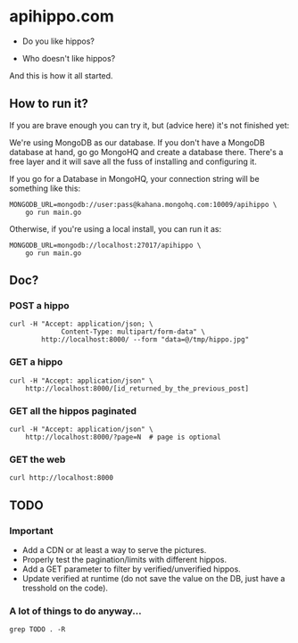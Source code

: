 apihippo.com
============

- Do you like hippos?
+ Who doesn't like hippos?

And this is how it all started.

How to run it?
--------------

If you are brave enough you can try it, but (advice here) it's not finished
yet:

We're using MongoDB as our database. If you don't have a MongoDB database at hand, go
go MongoHQ and create a database there. There's a free layer and it will save all the fuss
of installing and configuring it.

If you go for a Database in MongoHQ, your connection string will be something like this:

	MONGODB_URL=mongodb://user:pass@kahana.mongohq.com:10009/apihippo \
	    go run main.go


Otherwise, if you're using a local install, you can run it as:

	MONGODB_URL=mongodb://localhost:27017/apihippo \
	    go run main.go

Doc?
----

### POST a hippo

	curl -H "Accept: application/json; \
                 Content-Type: multipart/form-data" \
            http://localhost:8000/ --form "data=@/tmp/hippo.jpg"

### GET a hippo

	curl -H "Accept: application/json" \
	    http://localhost:8000/[id_returned_by_the_previous_post]

### GET all the hippos paginated

	curl -H "Accept: application/json" \
	    http://localhost:8000/?page=N  # page is optional

### GET the web

	curl http://localhost:8000

TODO
----

### Important

- Add a CDN or at least a way to serve the pictures.
- Properly test the pagination/limits with different hippos.
- Add a GET parameter to filter by verified/unverified hippos.
- Update verified at runtime (do not save the value on the DB, just have a
  tresshold on the code).

### A lot of things to do anyway...

	grep TODO . -R
